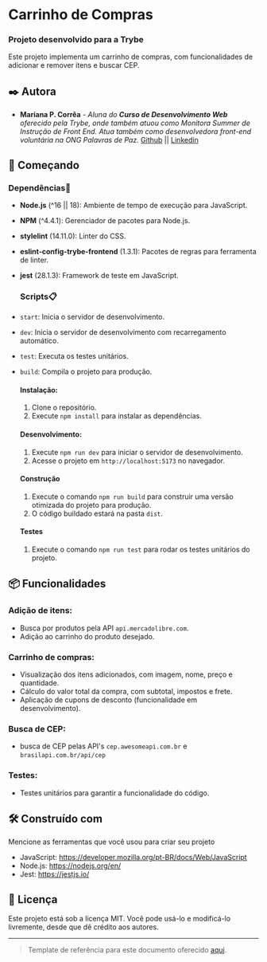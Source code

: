# Carrinho de Compras

### Projeto desenvolvido para a Trybe
Este projeto implementa um carrinho de compras, com funcionalidades de adicionar e remover itens e buscar CEP.

## ✒️ Autora

* **Mariana P. Corrêa** - *Aluna do **Curso de Desenvolvimento Web** oferecido pela Trybe, onde também atuou como Monitora Summer de Instrução de Front End. Atua também como desenvolvedora front-end voluntária na ONG Palavras de Paz.* 
  [Github](https://github.com/marianapcorrea) ||
  [Linkedin](https://github.com/marianapcorrea)


## 🚀 Começando

  ### Dependências🔧

  - **Node.js** (^16 || 18): Ambiente de tempo de execução para JavaScript.
  - **NPM** (^4.4.1):  Gerenciador de pacotes para Node.js.
  - **stylelint** (14.11.0): Linter do CSS.
  - **eslint-config-trybe-frontend** (1.3.1): Pacotes de regras para ferramenta de linter.
  - **jest** (28.1.3): Framework de teste em JavaScript.

    ### Scripts📋

  - `start`: Inicia o servidor de desenvolvimento.
  - `dev`: Inicia o servidor de desenvolvimento com recarregamento automático.
  - `test`: Executa os testes unitários.
  - `build`: Compila o projeto para produção.

    #### Instalação:

    1. Clone o repositório.
    2. Execute `npm install` para instalar as dependências.
      
    #### Desenvolvimento:

    1. Execute `npm run dev` para iniciar o servidor de desenvolvimento.
    2. Acesse o projeto em `http://localhost:5173` no navegador.

    #### Construção
    1. Execute o comando `npm run build` para construir uma versão otimizada do projeto para produção.
    2. O código buildado estará na pasta `dist`.

    #### Testes
    1. Execute o comando `npm run test` para rodar os testes unitários do projeto.


 ## 📦 Funcionalidades

  ###  Adição de itens:
 - Busca por produtos pela API `api.mercadolibre.com`.
 - Adição ao carrinho do produto desejado.

  ###  Carrinho de compras:
  * Visualização dos itens adicionados, com imagem, nome, preço e quantidade.
  * Cálculo do valor total da compra, com subtotal, impostos e frete.
  * Aplicação de cupons de desconto (funcionalidade em desenvolvimento).

  ### Busca de CEP: 
  * busca de CEP pelas API's `cep.awesomeapi.com.br` e `brasilapi.com.br/api/cep`

  ### Testes: 
  - Testes unitários para garantir a funcionalidade do código.

 ## 🛠️ Construído com

Mencione as ferramentas que você usou para criar seu projeto

* JavaScript: https://developer.mozilla.org/pt-BR/docs/Web/JavaScript
* Node.js: https://nodejs.org/en/
* Jest: https://jestjs.io/


## 📄 Licença

Este projeto está sob a licença MIT. Você pode usá-lo e modificá-lo livremente, desde que dê crédito aos autores.

---
> Template de referência para este documento
> oferecido [aqui](https://gist.github.com/lohhans/f8da0b147550df3f96914d3797e9fb89).
